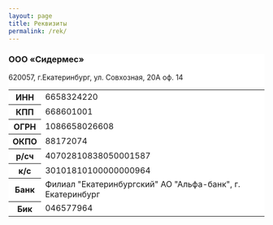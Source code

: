 ```yaml
---
layout: page
title: Реквизиты
permalink: /rek/
---
```

<div class="row" style="background: #fff">
  <div class="col-sm-10" style="margin: 0 auto">
    <div class="row">
    	<div class="col">
    		<p><h3>ООО «Сидермес»</h3></p>
    		<p>620057, г.Екатеринбург, ул. Совхозная, 20А оф. 14</p>
    	</div>
    <table class="table">
      <tbody>
        <tr>
          <th>ИНН</th>
          <td>6658324220</td>
        </tr>
        <tr>
          <th>КПП</th>
          <td>668601001</td>
        </tr>
        <tr>
          <th>ОГРН</th>
          <td>1086658026608</td>
        </tr>
        <tr>
          <th>ОКПО</th>
          <td>88172074</td>
        </tr>
        <tr>
          <th>р/сч</th>
          <td>40702810838050001587</td>
        </tr>
        <tr>
          <th>к/с</th>
          <td>30101810100000000964</td>
        </tr>
        <tr>
          <th>Банк</th>
          <td>Филиал "Екатеринбургский" АО "Альфа-банк", г. Екатеринбург</td>
        </tr>
        <tr>
          <th>Бик</th>
          <td>046577964</td>
        </tr>
      </tbody>
    </table>
    </div>
  </div>
</div>
<style type="text/css">
	.header-page{background: url({{ site.url }}/img/br-rek2.jpg); background-size: cover;}
	.row{padding:0px; margin: 0px;}
	.page-section{padding: 0px; margin: 0px;}
</style>